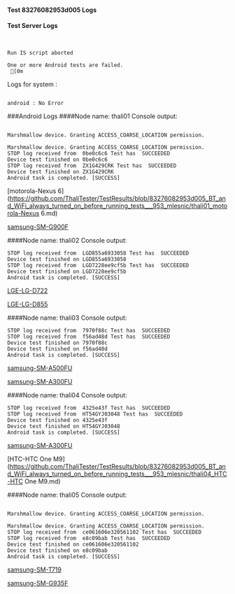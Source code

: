 #### Test 83276082953d005 Logs

#### Test Server Logs
```

 
Run IS script aborted
 
One or more Android tests are failed.
 [0m

```


Logs for system : 
```

android : No Error
```


###Android Logs
####Node name: thali01
Console output:
```

Marshmallow device. Granting ACCESS_COARSE_LOCATION permission.

Marshmallow device. Granting ACCESS_COARSE_LOCATION permission.
STOP log received from  0be0c6c6 Test has  SUCCEEDED
Device test finished on 0be0c6c6 
STOP log received from  ZX1G429CRK Test has  SUCCEEDED
Device test finished on ZX1G429CRK 
Android task is completed. [SUCCESS]
```
[motorola-Nexus 6](https://github.com/ThaliTester/TestResults/blob/83276082953d005_BT_and_WiFi_always_turned_on_before_running_tests___953_mlesnic/thali01_motorola-Nexus 6.md)

[samsung-SM-G900F](https://github.com/ThaliTester/TestResults/blob/83276082953d005_BT_and_WiFi_always_turned_on_before_running_tests___953_mlesnic/thali01_samsung-SM-G900F.md)

####Node name: thali02
Console output:
```
STOP log received from  LGD855a6933058 Test has  SUCCEEDED
Device test finished on LGD855a6933058 
STOP log received from  LGD7228ee9cf5b Test has  SUCCEEDED
Device test finished on LGD7228ee9cf5b 
Android task is completed. [SUCCESS]
```
[LGE-LG-D722](https://github.com/ThaliTester/TestResults/blob/83276082953d005_BT_and_WiFi_always_turned_on_before_running_tests___953_mlesnic/thali02_LGE-LG-D722.md)

[LGE-LG-D855](https://github.com/ThaliTester/TestResults/blob/83276082953d005_BT_and_WiFi_always_turned_on_before_running_tests___953_mlesnic/thali02_LGE-LG-D855.md)

####Node name: thali03
Console output:
```
STOP log received from  7970f88c Test has  SUCCEEDED
STOP log received from  f56ad48d Test has  SUCCEEDED
Device test finished on 7970f88c 
Device test finished on f56ad48d 
Android task is completed. [SUCCESS]
```
[samsung-SM-A500FU](https://github.com/ThaliTester/TestResults/blob/83276082953d005_BT_and_WiFi_always_turned_on_before_running_tests___953_mlesnic/thali03_samsung-SM-A500FU.md)

[samsung-SM-A300FU](https://github.com/ThaliTester/TestResults/blob/83276082953d005_BT_and_WiFi_always_turned_on_before_running_tests___953_mlesnic/thali03_samsung-SM-A300FU.md)

####Node name: thali04
Console output:
```
STOP log received from  4325e43f Test has  SUCCEEDED
STOP log received from  HT54GYJ03048 Test has  SUCCEEDED
Device test finished on 4325e43f 
Device test finished on HT54GYJ03048 
Android task is completed. [SUCCESS]
```
[samsung-SM-A300FU](https://github.com/ThaliTester/TestResults/blob/83276082953d005_BT_and_WiFi_always_turned_on_before_running_tests___953_mlesnic/thali04_samsung-SM-A300FU.md)

[HTC-HTC One M9](https://github.com/ThaliTester/TestResults/blob/83276082953d005_BT_and_WiFi_always_turned_on_before_running_tests___953_mlesnic/thali04_HTC-HTC One M9.md)

####Node name: thali05
Console output:
```

Marshmallow device. Granting ACCESS_COARSE_LOCATION permission.

Marshmallow device. Granting ACCESS_COARSE_LOCATION permission.
STOP log received from  ce061606e320561102 Test has  SUCCEEDED
STOP log received from  e8c09bab Test has  SUCCEEDED
Device test finished on ce061606e320561102 
Device test finished on e8c09bab 
Android task is completed. [SUCCESS]
```
[samsung-SM-T719](https://github.com/ThaliTester/TestResults/blob/83276082953d005_BT_and_WiFi_always_turned_on_before_running_tests___953_mlesnic/thali05_samsung-SM-T719.md)

[samsung-SM-G935F](https://github.com/ThaliTester/TestResults/blob/83276082953d005_BT_and_WiFi_always_turned_on_before_running_tests___953_mlesnic/thali05_samsung-SM-G935F.md)


